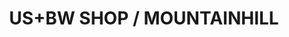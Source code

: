 ---
title: "US+BW SHOP / MOUNTAINHILL"
url: /weiden-i-d-opf/us-bw-shop-mountainhill/
shop: Kleidung
---